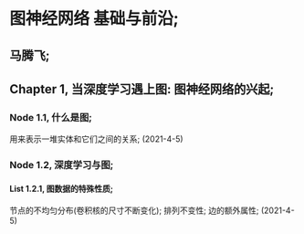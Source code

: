 # 图神经网络 基础与前沿; 
## 马腾飞; 
## Chapter 1, 当深度学习遇上图: 图神经网络的兴起; 
### Node 1.1, 什么是图; 
用来表示一堆实体和它们之间的关系; (2021-4-5) 
### Node 1.2, 深度学习与图; 
#### List 1.2.1, 图数据的特殊性质; 
节点的不均匀分布(卷积核的尺寸不断变化); 排列不变性; 边的额外属性; (2021-4-5)

